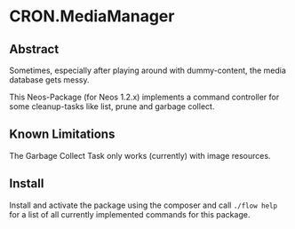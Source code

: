 CRON.MediaManager
=================

Abstract
--------

Sometimes, especially after playing around with dummy-content, the
media database gets messy.

This Neos-Package (for Neos 1.2.x) implements a command controller for
some cleanup-tasks like list, prune and garbage collect.

Known Limitations
-----------------

The Garbage Collect Task only works (currently) with image resources.

Install
-------

Install and activate the package using the composer and call `./flow
help` for a list of all currently implemented commands for this package.
